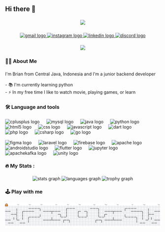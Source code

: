 <h2 align="left">Hi there 👋</h2>

###

<div align="center">
  <img height="200" src="https://media0.giphy.com/media/v1.Y2lkPTc5MGI3NjExN205bzQxN2dsMmVsdGlyOHloanY2end6aHBzdGp4a3NrNmJuZGE4cSZlcD12MV9pbnRlcm5hbF9naWZfYnlfaWQmY3Q9Zw/xT0BKpqAaJczduXXJ6/giphy.gif"  />
</div>

###

<div align="center">
  <a href="mailto:brianfarrelarkana@gmail.com" target="_blank">
    <img src="https://img.shields.io/static/v1?message=Gmail&logo=gmail&label=&color=D14836&logoColor=white&labelColor=&style=for-the-badge" height="25" alt="gmail logo"  />
  </a>
  <a href="https://www.instagram.com/brian_farrel/" target="_blank">
    <img src="https://img.shields.io/static/v1?message=Instagram&logo=instagram&label=&color=E4405F&logoColor=white&labelColor=&style=for-the-badge" height="25" alt="instagram logo"  />
  </a>
  <a href="https://www.linkedin.com/in/brian-farrel-arkana/" target="_blank">
    <img src="https://img.shields.io/static/v1?message=LinkedIn&logo=linkedin&label=&color=0077B5&logoColor=white&labelColor=&style=for-the-badge" height="25" alt="linkedin logo"  />
  </a>
  <a href="https://www.discord.com/users/477095779274850325" target="_blank">
    <img src="https://img.shields.io/static/v1?message=Discord&logo=discord&label=&color=7289DA&logoColor=white&labelColor=&style=for-the-badge" height="25" alt="discord logo"  />
  </a>
</div>

###

<div align="center">
  <img src="https://visitor-badge.laobi.icu/badge?page_id=brianfarrelarkana.brianfarrelarkana&"  />
</div>

###

<h3 align="left">👩‍💻  About Me</h3>

###

<p align="left">I'm Brian from Central Java, Indonesia and I'm a junior backend developer<br><br>- 📚 I'm currently learning python<br>- ⚡ In my free time I like to watch movie, playing games, or learn</p>

###

<h3 align="left">🛠 Language and tools</h3>

###

<div align="left">
  <img src="https://cdn.jsdelivr.net/gh/devicons/devicon/icons/cplusplus/cplusplus-plain.svg" height="40" alt="cplusplus logo"  />
  <img width="14" />
  <img src="https://cdn.jsdelivr.net/gh/devicons/devicon/icons/mysql/mysql-original.svg" height="40" alt="mysql logo"  />
  <img width="14" />
  <img src="https://cdn.jsdelivr.net/gh/devicons/devicon/icons/java/java-original.svg" height="40" alt="java logo"  />
  <img width="14" />
  <img src="https://cdn.jsdelivr.net/gh/devicons/devicon/icons/python/python-original.svg" height="40" alt="python logo"  />
  <img width="14" />
  <img src="https://cdn.jsdelivr.net/gh/devicons/devicon/icons/html5/html5-plain-wordmark.svg" height="40" alt="html5 logo"  />
  <img width="14" />
  <img src="https://cdn.jsdelivr.net/gh/devicons/devicon/icons/css3/css3-plain-wordmark.svg" height="40" alt="css logo"  />
  <img width="14" />
  <img src="https://cdn.jsdelivr.net/gh/devicons/devicon/icons/javascript/javascript-original.svg" height="40" alt="javascript logo"  />
  <img width="14" />
  <img src="https://cdn.jsdelivr.net/gh/devicons/devicon/icons/dart/dart-original.svg" height="40" alt="dart logo"  />
  <img width="14" />
  <img src="https://cdn.jsdelivr.net/gh/devicons/devicon/icons/php/php-original.svg" height="40" alt="php logo"  />
  <img width="14" />
  <img src="https://cdn.jsdelivr.net/gh/devicons/devicon/icons/csharp/csharp-plain.svg" height="40" alt="csharp logo"  />
  <img width="14" />
  <img src="https://cdn.jsdelivr.net/gh/devicons/devicon/icons/go/go-original-wordmark.svg" height="40" alt="go logo"  />
  <img width="14" />
  <br><br>
  <img src="https://cdn.jsdelivr.net/gh/devicons/devicon/icons/figma/figma-original.svg" height="40" alt="figma logo"  />
  <img width="14" />
  <img src="https://cdn.jsdelivr.net/gh/devicons/devicon/icons/laravel/laravel-original.svg" height="40" alt="laravel logo"  />
  <img width="14" />
  <img src="https://cdn.jsdelivr.net/gh/devicons/devicon/icons/firebase/firebase-plain.svg" height="40" alt="firebase logo"  />
  <img width="14" />
  <img src="https://cdn.jsdelivr.net/gh/devicons/devicon/icons/apache/apache-original.svg" height="40" alt="apache logo"  />
  <img width="14" />
  <img src="https://cdn.jsdelivr.net/gh/devicons/devicon/icons/androidstudio/androidstudio-original.svg" height="40" alt="androidstudio logo"  />
  <img width="14" />
  <img src="https://cdn.jsdelivr.net/gh/devicons/devicon/icons/flutter/flutter-original.svg" height="40" alt="flutter logo"  />
  <img width="14" />
  <img src="https://cdn.jsdelivr.net/gh/devicons/devicon/icons/jupyter/jupyter-original-wordmark.svg" height="40" alt="jupyter logo"  />
  <img width="14" />
  <img src="https://cdn.jsdelivr.net/gh/devicons/devicon/icons/apachekafka/apachekafka-original.svg" height="40" alt="apachekafka logo"  />
  <img width="14" />
  <img src="https://cdn.jsdelivr.net/gh/devicons/devicon/icons/unity/unity-original.svg" height="40" alt="unity logo"  />
</div>

###

<h3 align="left">🔥   My Stats :</h3>

###

<div align="center">
  <img src="https://github-readme-stats.vercel.app/api?username=brianfarrelarkana&hide_title=false&hide_rank=true&show_icons=true&include_all_commits=true&count_private=false&disable_animations=false&theme=vision-friendly-dark&locale=en&hide_border=true&order=1" height="150" alt="stats graph"  />
  <img src="https://github-readme-stats.vercel.app/api/top-langs?username=brianfarrelarkana&locale=en&hide_title=false&layout=compact&card_width=320&langs_count=10&theme=vision-friendly-dark&hide_border=true&order=2" height="150" alt="languages graph"  />
  <img src="https://github-profile-trophy.vercel.app?username=brianfarrelarkana&theme=dark_lover&column=-1&row=1&margin-w=8&margin-h=8&no-bg=false&no-frame=true&order=4" height="150" alt="trophy graph"  />
</div>

###

<h3 align="left">🕹️ Play with me</h3>

###

<picture>
  <source media="(prefers-color-scheme: dark)" srcset="https://raw.githubusercontent.com/brianfarrelarkana/brianfarrelarkana/output/pacman-contribution-graph-dark.svg">
  <source media="(prefers-color-scheme: light)" srcset="https://raw.githubusercontent.com/brianfarrelarkana/brianfarrelarkana/output/pacman-contribution-graph.svg">
  <img alt="pacman contribution graph" src="https://raw.githubusercontent.com/brianfarrelarkana/brianfarrelarkana/output/pacman-contribution-graph.svg">
</picture>

###
